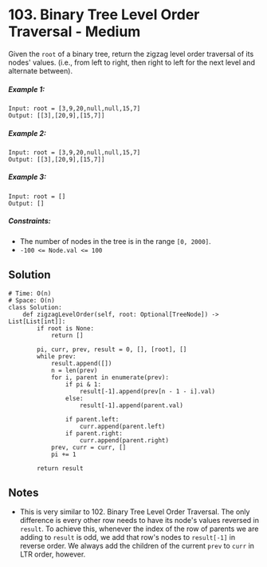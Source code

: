 # 103. Binary Tree Level Order Traversal - Medium

Given the `root` of a binary tree, return the zigzag level order traversal of its nodes' values. (i.e., from left to right, then right to left for the next level and alternate between).

##### Example 1:

```
Input: root = [3,9,20,null,null,15,7]
Output: [[3],[20,9],[15,7]]
```

##### Example 2:

```
Input: root = [3,9,20,null,null,15,7]
Output: [[3],[20,9],[15,7]]
```

##### Example 3:

```
Input: root = []
Output: []
```

##### Constraints:

- The number of nodes in the tree is in the range `[0, 2000]`.
- `-100 <= Node.val <= 100`

## Solution

```
# Time: O(n)
# Space: O(n)
class Solution:
    def zigzagLevelOrder(self, root: Optional[TreeNode]) -> List[List[int]]:
        if root is None:
            return []
        
        pi, curr, prev, result = 0, [], [root], []
        while prev:
            result.append([])
            n = len(prev)
            for i, parent in enumerate(prev):
                if pi & 1:
                    result[-1].append(prev[n - 1 - i].val)
                else:
                    result[-1].append(parent.val)
                    
                if parent.left:
                    curr.append(parent.left)
                if parent.right:
                    curr.append(parent.right)
            prev, curr = curr, []
            pi += 1
        
        return result
```

## Notes
- This is very similar to 102. Binary Tree Level Order Traversal. The only difference is every other row needs to have its node's values reversed in `result`. To achieve this, whenever the index of the row of parents we are adding to `result` is odd, we add that row's nodes to `result[-1]` in reverse order. We always add the children of the current `prev` to `curr` in LTR order, however.